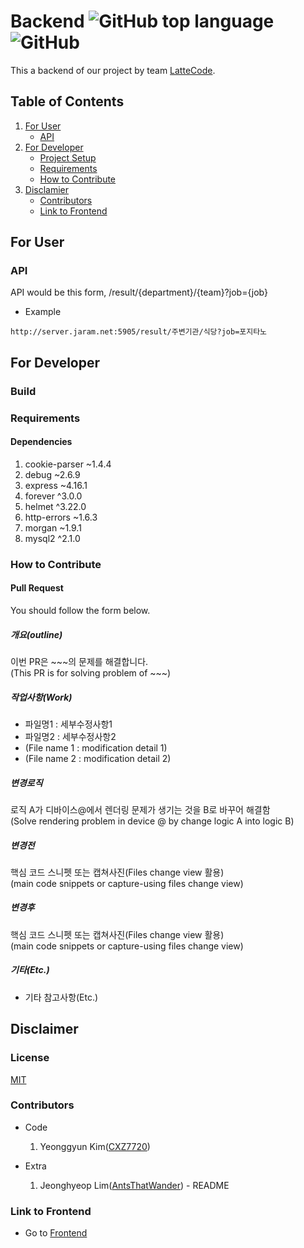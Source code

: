 Backend
![GitHub top language](https://img.shields.io/github/languages/top/lattecode/backend)
![GitHub](https://img.shields.io/github/license/LatteCode/Backend)
=======================================================================================
This a backend of our project by team [LatteCode](https://github.com/LatteCodehttps://github.com/LatteCode).


## Table of Contents
1. [For User](#for-user)
    * [API](#api)
2. [For Developer](#for-developer)
    * [Project Setup](#project-setup)
    * [Requirements](#requirements)
    * [How to Contribute](#how-to-contribute)
3. [Disclamier](#disclaimer)
    * [Contributors](#contributors)
    * [Link to Frontend](#link-to-frontend)

## For User

### API
API would be this form, /result/{department}/{team}?job={job}

* Example   
```
http://server.jaram.net:5905/result/주변기관/식당?job=포지타노
```
## For Developer

### Build

### Requirements

#### Dependencies
1. cookie-parser ~1.4.4
2. debug ~2.6.9
3. express ~4.16.1
4. forever ^3.0.0
5. helmet ^3.22.0
6. http-errors ~1.6.3
7. morgan ~1.9.1
8. mysql2 ^2.1.0

### How to Contribute

#### Pull Request
You should follow the form below.

##### 개요(outline)
이번 PR은 ~~~의 문제를 해결합니다.   
(This PR is for solving problem of ~~~)

##### 작업사항(Work)
* 파일명1 : 세부수정사항1   
* 파일명2 : 세부수정사항2
* (File name 1 : modification detail 1)   
* (File name 2 : modification detail 2)

##### 변경로직
로직 A가 디바이스@에서 렌더링 문제가 생기는 것을 B로 바꾸어 해결함   
(Solve rendering problem in device @ by change logic A into logic B)

##### 변경전
핵심 코드 스니펫 또는 캡쳐사진(Files change view 활용)   
(main code snippets or capture-using files change view)

##### 변경후
핵심 코드 스니펫 또는 캡쳐사진(Files change view 활용)   
(main code snippets or capture-using files change view)

##### 기타(Etc.)
* 기타 참고사항(Etc.)

## Disclaimer

### License
[MIT](https://github.com/AntsThatWander/Backend/blob/master/LICENSE)

### Contributors
* Code
    1. Yeonggyun Kim([CXZ7720](https://zerogyun.dev))

* Extra
    1. Jeonghyeop Lim([AntsThatWander](https://antsthatwander.github.io/)) - README

### Link to Frontend
* Go to [Frontend](https://github.com/LatteCode/Frontend)


